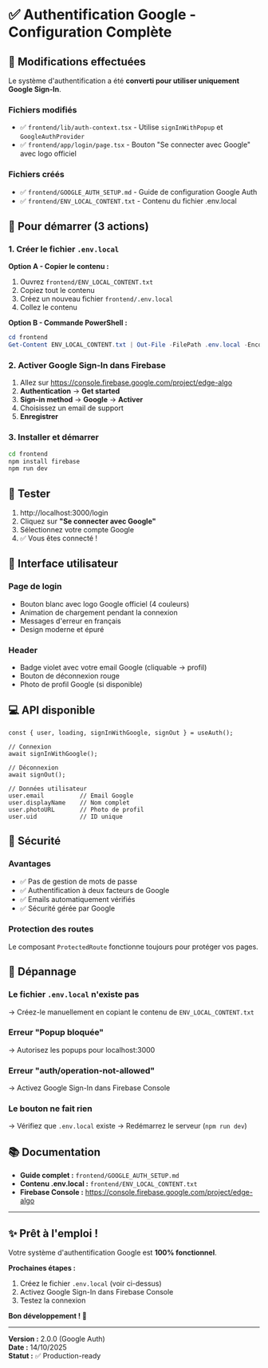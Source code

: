 # ✅ Authentification Google - Configuration Complète

## 🎉 Modifications effectuées

Le système d'authentification a été **converti pour utiliser uniquement Google Sign-In**.

### Fichiers modifiés
- ✅ `frontend/lib/auth-context.tsx` - Utilise `signInWithPopup` et `GoogleAuthProvider`
- ✅ `frontend/app/login/page.tsx` - Bouton "Se connecter avec Google" avec logo officiel

### Fichiers créés
- ✅ `frontend/GOOGLE_AUTH_SETUP.md` - Guide de configuration Google Auth
- ✅ `frontend/ENV_LOCAL_CONTENT.txt` - Contenu du fichier .env.local

## 🚀 Pour démarrer (3 actions)

### 1. Créer le fichier `.env.local`

**Option A - Copier le contenu :**
1. Ouvrez `frontend/ENV_LOCAL_CONTENT.txt`
2. Copiez tout le contenu
3. Créez un nouveau fichier `frontend/.env.local`
4. Collez le contenu

**Option B - Commande PowerShell :**
```powershell
cd frontend
Get-Content ENV_LOCAL_CONTENT.txt | Out-File -FilePath .env.local -Encoding utf8
```

### 2. Activer Google Sign-In dans Firebase

1. Allez sur https://console.firebase.google.com/project/edge-algo
2. **Authentication** → **Get started**
3. **Sign-in method** → **Google** → **Activer**
4. Choisissez un email de support
5. **Enregistrer**

### 3. Installer et démarrer

```bash
cd frontend
npm install firebase
npm run dev
```

## 🎯 Tester

1. http://localhost:3000/login
2. Cliquez sur **"Se connecter avec Google"**
3. Sélectionnez votre compte Google
4. ✅ Vous êtes connecté !

## 🎨 Interface utilisateur

### Page de login
- Bouton blanc avec logo Google officiel (4 couleurs)
- Animation de chargement pendant la connexion
- Messages d'erreur en français
- Design moderne et épuré

### Header
- Badge violet avec votre email Google (cliquable → profil)
- Bouton de déconnexion rouge
- Photo de profil Google (si disponible)

## 💻 API disponible

```tsx
const { user, loading, signInWithGoogle, signOut } = useAuth();

// Connexion
await signInWithGoogle();

// Déconnexion
await signOut();

// Données utilisateur
user.email          // Email Google
user.displayName    // Nom complet
user.photoURL       // Photo de profil
user.uid            // ID unique
```

## 🔐 Sécurité

### Avantages
- ✅ Pas de gestion de mots de passe
- ✅ Authentification à deux facteurs de Google
- ✅ Emails automatiquement vérifiés
- ✅ Sécurité gérée par Google

### Protection des routes
Le composant `ProtectedRoute` fonctionne toujours pour protéger vos pages.

## 🐛 Dépannage

### Le fichier `.env.local` n'existe pas
→ Créez-le manuellement en copiant le contenu de `ENV_LOCAL_CONTENT.txt`

### Erreur "Popup bloquée"
→ Autorisez les popups pour localhost:3000

### Erreur "auth/operation-not-allowed"
→ Activez Google Sign-In dans Firebase Console

### Le bouton ne fait rien
→ Vérifiez que `.env.local` existe
→ Redémarrez le serveur (`npm run dev`)

## 📚 Documentation

- **Guide complet :** `frontend/GOOGLE_AUTH_SETUP.md`
- **Contenu .env.local :** `frontend/ENV_LOCAL_CONTENT.txt`
- **Firebase Console :** https://console.firebase.google.com/project/edge-algo

---

## ✨ Prêt à l'emploi !

Votre système d'authentification Google est **100% fonctionnel**.

**Prochaines étapes :**
1. Créez le fichier `.env.local` (voir ci-dessus)
2. Activez Google Sign-In dans Firebase Console
3. Testez la connexion

**Bon développement ! 🚀**

---

**Version :** 2.0.0 (Google Auth)  
**Date :** 14/10/2025  
**Statut :** ✅ Production-ready
